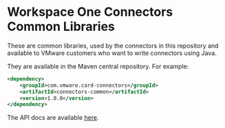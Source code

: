 # Workspace One Connectors Common Libraries

These are common libraries, used by the connectors in this repository and available to VMware customers who want to write connectors using Java.

They are available in the Maven central repository. For example:

```xml
<dependency>
    <groupId>com.vmware.card-connectors</groupId>
    <artifactId>connectors-common</artifactId>
    <version>1.0.0</version>
</dependency>
```
The API docs are available [here](https://vmware.github.io/connectors-workspace-one/apidocs/).
